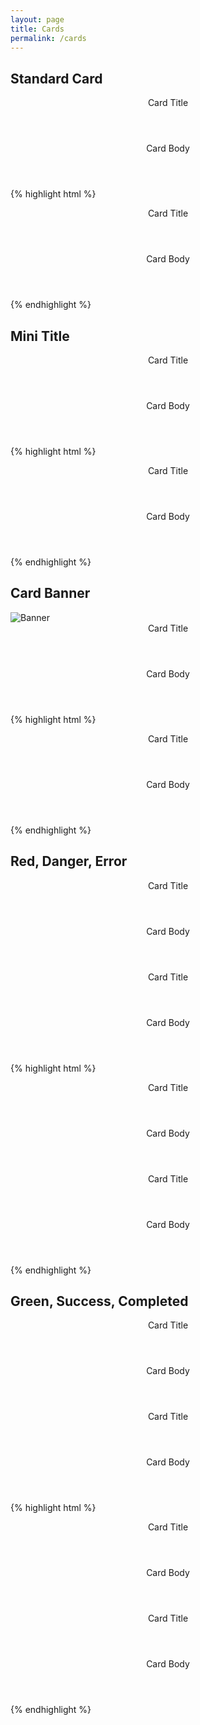 ```yaml
---
layout: page
title: Cards
permalink: /cards
---
```


## Standard Card

<div class="card">
    <header class="card-title">Card Title</header>
    <header class="card-body">Card Body</header>
</div>

{% highlight html %}
<div class="card">
    <header class="card-title">Card Title</header>
    <header class="card-body">Card Body</header>
</div>
{% endhighlight %}

## Mini Title

<div class="card">
    <header class="card-title-mini">Card Title</header>
    <header class="card-body">Card Body</header>
</div>

{% highlight html %}
<div class="card">
    <header class="card-title-mini">Card Title</header>
    <header class="card-body">Card Body</header>
</div>
{% endhighlight %}

## Card Banner

<div class="card">
    <div class="card-banner"><img src="https://dummyimage.com/1500x500/e5e5e5/222.png&text=Banner+Image" alt="Banner" /></div>
    <header class="card-title-mini">Card Title</header>
    <header class="card-body">Card Body</header>
</div>

{% highlight html %}
<div class="card">
    <header class="card-title-mini">Card Title</header>
    <header class="card-body">Card Body</header>
</div>
{% endhighlight %}

## Red, Danger, Error

<div class="card card-error">
    <header class="card-title">Card Title</header>
    <header class="card-body">Card Body</header>
</div>

<div class="card card-error">
    <header class="card-title-mini">Card Title</header>
    <header class="card-body">Card Body</header>
</div>

{% highlight html %}
<div class="card card-error">
    <header class="card-title">Card Title</header>
    <header class="card-body">Card Body</header>
</div>

<div class="card card-error">
    <header class="card-title-mini">Card Title</header>
    <header class="card-body">Card Body</header>
</div>
{% endhighlight %}

## Green, Success, Completed

<div class="card card-success">
    <header class="card-title">Card Title</header>
    <header class="card-body">Card Body</header>
</div>

<div class="card card-success">
    <header class="card-title-mini">Card Title</header>
    <header class="card-body">Card Body</header>
</div>

{% highlight html %}
<div class="card card-success">
    <header class="card-title">Card Title</header>
    <header class="card-body">Card Body</header>
</div>

<div class="card card-success">
    <header class="card-title-mini">Card Title</header>
    <header class="card-body">Card Body</header>
</div>
{% endhighlight %}
